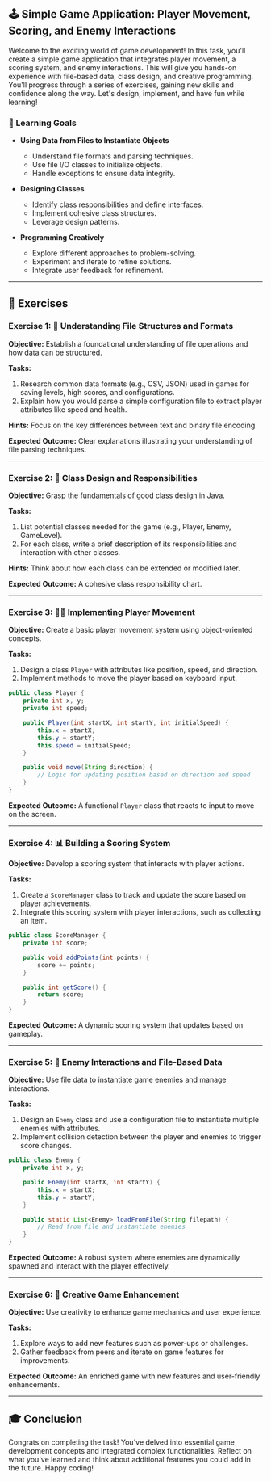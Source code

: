 ## 🕹️ Simple Game Application: Player Movement, Scoring, and Enemy Interactions

Welcome to the exciting world of game development! In this task, you'll create a simple game application that integrates player movement, a scoring system, and enemy interactions. This will give you hands-on experience with file-based data, class design, and creative programming. You'll progress through a series of exercises, gaining new skills and confidence along the way. Let's design, implement, and have fun while learning!

### 🎯 Learning Goals

- **Using Data from Files to Instantiate Objects**
  - Understand file formats and parsing techniques.
  - Use file I/O classes to initialize objects.
  - Handle exceptions to ensure data integrity.

- **Designing Classes**
  - Identify class responsibilities and define interfaces.
  - Implement cohesive class structures.
  - Leverage design patterns.

- **Programming Creatively**
  - Explore different approaches to problem-solving.
  - Experiment and iterate to refine solutions.
  - Integrate user feedback for refinement.

---

## 🚀 Exercises

### Exercise 1: 📂 Understanding File Structures and Formats

**Objective:** Establish a foundational understanding of file operations and how data can be structured.

**Tasks:**
1. Research common data formats (e.g., CSV, JSON) used in games for saving levels, high scores, and configurations.
2. Explain how you would parse a simple configuration file to extract player attributes like speed and health.

**Hints:** Focus on the key differences between text and binary file encoding.

**Expected Outcome:** Clear explanations illustrating your understanding of file parsing techniques.

---

### Exercise 2: 📐 Class Design and Responsibilities

**Objective:** Grasp the fundamentals of good class design in Java.

**Tasks:**
1. List potential classes needed for the game (e.g., Player, Enemy, GameLevel).
2. For each class, write a brief description of its responsibilities and interaction with other classes.

**Hints:** Think about how each class can be extended or modified later.

**Expected Outcome:** A cohesive class responsibility chart.

---

### Exercise 3: 🏃‍♂️ Implementing Player Movement

**Objective:** Create a basic player movement system using object-oriented concepts.

**Tasks:**
1. Design a class `Player` with attributes like position, speed, and direction.
2. Implement methods to move the player based on keyboard input.

```java
public class Player {
    private int x, y;
    private int speed;

    public Player(int startX, int startY, int initialSpeed) {
        this.x = startX;
        this.y = startY;
        this.speed = initialSpeed;
    }

    public void move(String direction) {
        // Logic for updating position based on direction and speed
    }
}
```

**Expected Outcome:** A functional `Player` class that reacts to input to move on the screen.

---

### Exercise 4: 📊 Building a Scoring System

**Objective:** Develop a scoring system that interacts with player actions.

**Tasks:**
1. Create a `ScoreManager` class to track and update the score based on player achievements.
2. Integrate this scoring system with player interactions, such as collecting an item.

```java
public class ScoreManager {
    private int score;

    public void addPoints(int points) {
        score += points;
    }

    public int getScore() {
        return score;
    }
}
```

**Expected Outcome:** A dynamic scoring system that updates based on gameplay.

---

### Exercise 5: 👾 Enemy Interactions and File-Based Data

**Objective:** Use file data to instantiate game enemies and manage interactions.

**Tasks:**
1. Design an `Enemy` class and use a configuration file to instantiate multiple enemies with attributes.
2. Implement collision detection between the player and enemies to trigger score changes.

```java
public class Enemy {
    private int x, y;

    public Enemy(int startX, int startY) {
        this.x = startX;
        this.y = startY;
    }

    public static List<Enemy> loadFromFile(String filepath) {
        // Read from file and instantiate enemies
    }
}
```

**Expected Outcome:** A robust system where enemies are dynamically spawned and interact with the player effectively.

---

### Exercise 6: 🎨 Creative Game Enhancement

**Objective:** Use creativity to enhance game mechanics and user experience.

**Tasks:**
1. Explore ways to add new features such as power-ups or challenges.
2. Gather feedback from peers and iterate on game features for improvements.

**Expected Outcome:** An enriched game with new features and user-friendly enhancements.

---

## 🎓 Conclusion

Congrats on completing the task! You've delved into essential game development concepts and integrated complex functionalities. Reflect on what you've learned and think about additional features you could add in the future. Happy coding!